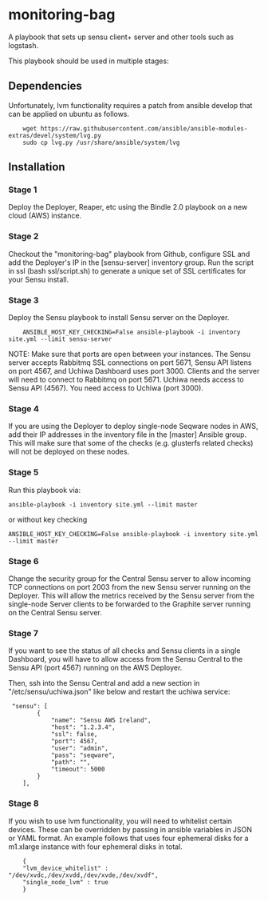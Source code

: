 monitoring-bag
==============

A playbook that sets up sensu client+ server and other tools such as logstash.

This playbook should be used in multiple stages:

## Dependencies

Unfortunately, lvm functionality requires a patch from ansible develop that can be applied on ubuntu as follows. 

        wget https://raw.githubusercontent.com/ansible/ansible-modules-extras/devel/system/lvg.py
        sudo cp lvg.py /usr/share/ansible/system/lvg

## Installation

### Stage 1

Deploy the Deployer, Reaper, etc using the Bindle 2.0 playbook on a new cloud (AWS) instance.

### Stage 2

Checkout the "monitoring-bag" playbook from Github, configure SSL and add the Deployer's IP in the [sensu-server] inventory group.
Run the script in ssl (bash ssl/script.sh) to generate a unique set of SSL certificates for your Sensu install.

### Stage 3

Deploy the Sensu playbook to install Sensu server on the Deployer.

        ANSIBLE_HOST_KEY_CHECKING=False ansible-playbook -i inventory site.yml --limit sensu-server

NOTE: Make sure that ports are open between your instances. The Sensu server accepts Rabbitmq SSL connections on port 5671, Sensu API listens on port 4567, and Uchiwa Dashboard uses port 3000. Clients and the server will need  to connect to Rabbitmq on port 5671. Uchiwa needs access to Sensu API (4567). You need access to Uchiwa (port 3000).


### Stage 4

If you are using the Deployer to deploy single-node Seqware nodes in AWS, add their IP addresses in the inventory file in the [master] Ansible group. This will make sure that some of the checks (e.g. glusterfs related checks) will not be deployed on these nodes.

### Stage 5

Run this playbook via:

    ansible-playbook -i inventory site.yml --limit master

or without key checking

    ANSIBLE_HOST_KEY_CHECKING=False ansible-playbook -i inventory site.yml --limit master

### Stage 6

Change the security group for the Central Sensu server to allow incoming TCP connections on port 2003 from the new Sensu server running on the Deployer. This will allow the metrics received by the Sensu server from the single-node Server clients to be forwarded to the Graphite server running on the Central Sensu server.

### Stage 7

If you want to see the status of all checks and Sensu clients in a single Dashboard, you will have to allow access from the Sensu Central to the Sensu API (port 4567) running on the AWS Deployer.

Then, ssh into the Sensu Central and add a new section in "/etc/sensu/uchiwa.json" like below and restart the uchiwa service:

     "sensu": [
            {
                "name": "Sensu AWS Ireland",
                "host": "1.2.3.4",
                "ssl": false,
                "port": 4567,
                "user": "admin",
                "pass": "seqware",
                "path": "",
                "timeout": 5000
            }
        ],
 
### Stage 8

If you wish to use lvm functionality, you will need to whitelist certain devices. These can be overridden by passing in ansible variables in JSON or YAML format. An example follows that uses four ephemeral disks for a m1.xlarge instance with four ephemeral disks in total.

        {
        "lvm_device_whitelist" : "/dev/xvdc,/dev/xvdd,/dev/xvde,/dev/xvdf",
        "single_node_lvm" : true
        }
